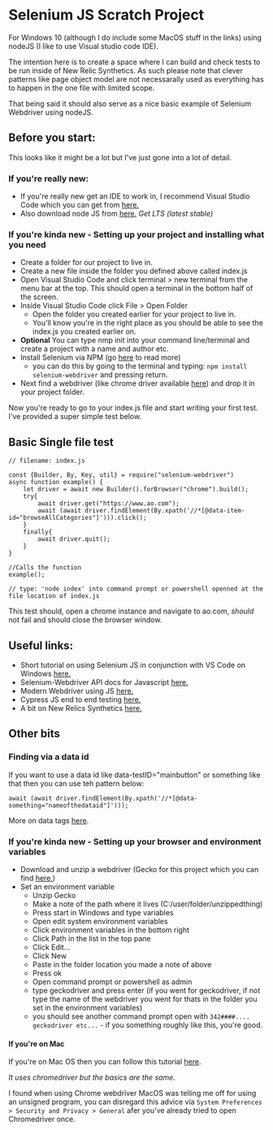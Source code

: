 # Selenium JS Scratch Project

For Windows 10 (although I do include some MacOS stuff in the links) using nodeJS (I like to use Visual studio code IDE).

The intention here is to create a space where I can build and check tests to be run inside of New Relic Synthetics. As such please note that clever patterns like page object model are not necessarally used as everything has to happen in the one file with limited scope.

That being said it should also serve as a nice basic example of Selenium Webdriver using nodeJS.

## Before you start:

This looks like it might be a lot but I've just gone into a lot of detail.

### If you're really new:

* If you're really new get an IDE to work in, I recommend Visual Studio Code which you can get from [here.](https://code.visualstudio.com/)
* Also download node JS from [here.](https://nodejs.org/en/) *Get LTS (latest stable)*


### If you're kinda new - Setting up your project and installing what you need

* Create a folder for our project to live in.
* Create a new file inside the folder you defined above called index.js
* Open Visual Studio Code and click terminal > new terminal from the menu bar at the top. This should open a terminal in the bottom half of the screen.
* Inside Visual Studio Code click File > Open Folder 
    * Open the folder you created earlier for your project to live in.
    * You'll know you're in the right place as you should be able to see the index.js you created earlier on.
* **Optional** You can type nmp init into your command line/terminal and create a project with a name and author etc.
* Install Selenium via NPM (go [here](https://www.npmjs.com/package/selenium-webdriver) to read more)
    * you can do this by going to the terminal and typing: ```npm install selenium-webdriver``` and pressing return.
* Next find a webdriver (like chrome driver available [here](https://chromedriver.chromium.org/downloads)) and drop it in your project folder.

Now you're ready to go to your index.js file and start writing your first test. I've provided a super simple test below.

## Basic Single file test

```
// filename: index.js

const {Builder, By, Key, util} = require("selenium-webdriver")
async function example() {
    let driver = await new Builder().forBrowser("chrome").build();
    try{
        await driver.get("https://www.ao.com");
        await (await driver.findElement(By.xpath('//*[@data-item-id="browseAllCategories"]'))).click();
    }
    finally{
        await driver.quit();
    }
}

//Calls the function
example();

// type: 'node index' into command prompt or powershell openned at the file location of index.js
```
This test should, open a chrome instance and navigate to ao.com, *should* not fail and should close the browser window.

## Useful links:

* Short tutorial on using Selenium JS in conjunction with VS Code on Windows [here.](https://www.youtube.com/watch?v=fj0Ud16YJJw)
* Selenium-Webdriver API docs for Javascript [here.](https://www.selenium.dev/selenium/docs/api/javascript/)
* Modern Webdriver using JS [here.](https://webdriver.io/)
* Cypress JS end to end testing [here.](https://www.cypress.io/)
* A bit on New Relics Synthetics [here.](https://docs.newrelic.com/docs/synthetics/new-relic-synthetics/getting-started/introduction-new-relic-synthetics)

## Other bits

### Finding via a data id

If you want to use a data id like data-testID="mainbutton" or something like that then you can use teh pattern below:

```
await (await driver.findElement(By.xpath('//*[@data-something="nameofthedataid"]')));
```

More on data tags [here](https://developer.mozilla.org/en-US/docs/Learn/HTML/Howto/Use_data_attributes).

### If you're kinda new - Setting up your browser and environment variables

* Download and unzip a webdriver (Gecko for this project which you can find [here.](https://github.com/mozilla/geckodriver/releases/))
* Set an environment variable 
    * Unzip Gecko
    * Make a note of the path where it lives (C:/user/folder/unzippedthing)
    * Press start in Windows and type variables
    * Open edit system environment variables
    * Click environment variables in the bottom right
    * Click Path in the list in the top pane
    * Click Edit...
    * Click New
    * Paste in the folder location you made a note of above
    * Press ok
    * Open command prompt or powershell as admin
    * type geckodriver and press enter (if you went for geckodriver, if not type the name of the webdriver you went for thats in the folder you set in the environment variables)
    * you should see another command prompt open with ```342####.... geckodriver etc...``` - if you something roughly like this, you're good.

#### If you're on Mac

If you're on Mac OS then you can follow this tutorial [here](https://www.kenst.com/2015/03/including-the-chromedriver-location-in-macos-system-path/). 

_It uses chromedriver but the basics are the same._

I found when using Chrome webdriver MacOS was telling me off for using an unsigned program, you can disregard this advice via ```System Preferences > Security and Privacy > General``` afer you've already tried to open Chromedriver once.